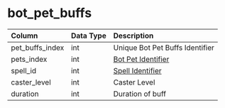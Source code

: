 # bot\_pet\_buffs

| Column | Data Type | Description |
| :--- | :--- | :--- |
| pet\_buffs\_index | int | Unique Bot Pet Buffs Identifier |
| pets\_index | int | [Bot Pet Identifier](bot_pets.md) |
| spell\_id | int | [Spell Identifier](../../../schema/categories/spells/spells_new.md) |
| caster\_level | int | Caster Level |
| duration | int | Duration of buff |

